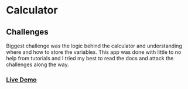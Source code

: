 # Calculator

## Challenges

Biggest challenge was the logic behind the calculator and understanding where and how to store the variables. This app was done with little to no help from tutorials and I tried my best to read the docs and attack the challenges along the way.

### [Live Demo](https://edgars323.github.io/Calculator/)
